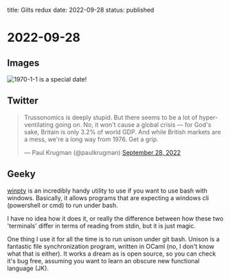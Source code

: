 title: Gilts redux
date: 2022-09-28
status: published

# 2022-09-28

## Images
![1970-1-1 is a special date!](https://imgs.xkcd.com/comics/historical_dates.png)
## Twitter
<blockquote class="twitter-tweet"><p lang="en" dir="ltr">Trussonomics is deeply stupid. But there seems to be a lot of hyperventilating going on. No, it won&#39;t cause a global crisis — for God&#39;s sake, Britain is only 3.2% of world GDP. And while British markets are a mess, we&#39;re a long way from 1976. Get a grip.</p>&mdash; Paul Krugman (@paulkrugman) <a href="https://twitter.com/paulkrugman/status/1575132152982900739?ref_src=twsrc%5Etfw">September 28, 2022</a></blockquote> <script async src="https://platform.twitter.com/widgets.js" charset="utf-8"></script> 

## Geeky

[winpty](https://github.com/rprichard/winpty) is an incredibly handy utility to use if you want to use bash with windows.
Basically, it allows programs that are expecting a windows cli (powershell or cmd) to run under bash.

I have no idea how it does it, or really the difference between how these two 'terminals' differ in terms of reading from stdin, but it is just magic.

One thing I use it for all the time is to run unison under git bash.  Unison is a fantastic file synchronization program, written in OCaml (no, I don't know what that is either). It works a dream as is open source, so you can check it's bug free, assuming you want to learn an obscure new functional language (JK).


